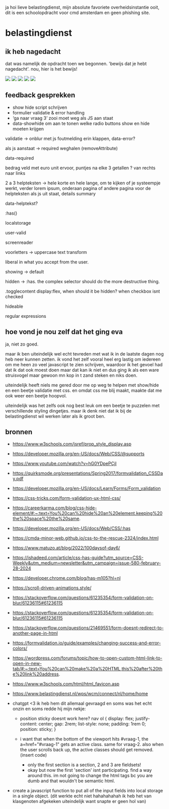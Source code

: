 ja hoi lieve belastingdienst, mijn absolute favoriete overheidsinstantie ooit, dit is een schoolopdracht voor cmd amsterdam en geen phishing site.

# belastingdienst

## ik heb nagedacht

dat was namelijk de opdracht toen we begonnen. 'bewijs dat je hebt nagedacht'. nou, hier is het bewijs!

![](./img/proces/1.jpg)
![](./img/proces/2.jpg)
![](./img/proces/3.jpg)
![](./img/proces/4.jpg)
![](./img/proces/5.jpg)

## feedback gesprekken

- show hide script schrijven
- formulier validatie & error handling
- ‘ga naar vraag 3’ zooi moet weg als JS aan staat
- data-showhide om aan te tonen welke radio buttons show en hide moeten krijgen

validatie → onblur met js foutmelding erin klappen, data-error?

als js aanstaat → required weghalen (removeAttribute)

data-required

bedrag veld met euro unit ervoor, puntjes na elke 3 getallen ? van rechts naar links

2 a 3 helpteksten → hele korte en hele lange, om te kijken of je systeempje werkt, verder lorem ipsum, onderaan pagina of andere pagina voor de helpteksten als js uit staat, details summary

data-helptekst?

:has()

localstorage

user-valid

screenreader

voorletters → uppercase text transform

liberal in what you accept from the user.

showing → default

hidden → :has. the complex selector should do the more destructive thing.

.togglecontent display:flex, when should it be hidden? when checkbox isnt checked

hideable

regular expressions

## hoe vond je nou zelf dat het ging eva

ja, niet zo goed.

maar ik ben uiteindelijk wel echt tevreden met wat ik in de laatste dagen nog heb neer kunnen zetten. ik vond het zelf vooral heel erg lastig om iedereen om me heen zo veel javascript te zien schrijven, waardoor ik het gevoel had dat ik dat ook moest doen maar dat kan ik niet en dus ging ik als een ware struisvogel maar gewoon mn kop in t zand steken en niks doen.

uiteindelijk heeft niels me gered door me op weg te helpen met show/hide en een beetje validatie met css. en omdat css me blij maakt, maakte dat me ook weer een beetje hoopvol.

uiteindelijk was het zelfs ook nog best leuk om een beetje te puzzelen met verschillende styling dingetjes. maar ik denk niet dat ik bij de belastingdienst wil werken later als ik groot ben.

## bronnen

- https://www.w3schools.com/jsref/prop_style_display.asp
- https://developer.mozilla.org/en-US/docs/Web/CSS/@supports
- https://www.youtube.com/watch?v=hG0YDpePCjI
- https://quirksmode.org/presentations/Spring2017/formvalidation_CSSDay.pdf
- https://developer.mozilla.org/en-US/docs/Learn/Forms/Form_validation
- https://css-tricks.com/form-validation-ux-html-css/
- https://careerkarma.com/blog/css-hide-element/#:~:text=You%20can%20hide%20an%20element,keeping%20the%20space%20the%20same.
- https://developer.mozilla.org/en-US/docs/Web/CSS/:has
- https://cmda-minor-web.github.io/css-to-the-rescue-2324/index.html
- https://www.matuzo.at/blog/2022/100daysof-day6/
- https://ishadeed.com/article/css-has-guide?utm_source=CSS-Weekly&utm_medium=newsletter&utm_campaign=issue-580-february-28-2024
- https://developer.chrome.com/blog/has-m105?hl=nl
- https://scroll-driven-animations.style/
- https://stackoverflow.com/questions/61235354/form-validation-on-blur/61236115#61236115
- https://stackoverflow.com/questions/61235354/form-validation-on-blur/61236115#61236115
- https://stackoverflow.com/questions/21469551/form-doesnt-redirect-to-another-page-in-html
- https://formvalidation.io/guide/examples/changing-success-and-error-colors/
- https://wordpress.com/forums/topic/how-to-open-custom-html-link-to-open-in-new-tab/#:~:text=You%20can%20make%20a%20HTML,this%20after%20the%20link%20address.
- https://www.w3schools.com/html/html_favicon.asp
- https://www.belastingdienst.nl/wps/wcm/connect/nl/home/home

- chatgpt <3 ik heb hem dit allemaal gevraagd en soms was het echt onzin en soms redde hij mijn nekje:

  - position sticky doesnt work here?
    nav ol {
    display: flex;
    justify-content: center;
    gap: 2rem;
    list-style: none;
    padding: 1rem 0;
    position: sticky;
    }

  - i want that when the bottom of the viewport hits #vraag-1, the a=href="#vraag-1" gets an active class. same for vraag-2. also when the user scrolls back up, the active classes should get removed. (insert code)
    - only the first section is a section, 2 and 3 are fieldsets!
    - okay but now the first 'section' isnt participating. find a way around this. im not going to change the html tags bc you are dumb and that wouldn't be semantic html.

- create a javascript function to put all of the input fields into local storage in a single object.
  (dit werkte echt niet hahahahahah ik heb het van klasgenoten afgekeken uiteindelijk want snapte er geen hol van)
